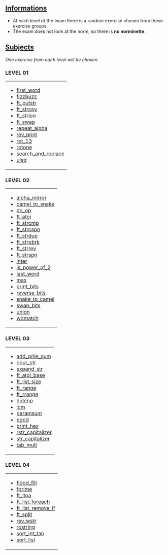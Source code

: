 ## <ins>Informations</ins>

- At each level of the exam there is a random exercise chosen from these exercise groups.
- The exam does not look at the norm, so there is **no norminette**.

## <ins>Subjects</ins>

*One exercise from each level will be chosen.*

### LEVEL 01

<table><tr><td>

- [first_word](https://github.com/TojoniainaR/Exam42_rank02/blob/main/Level%201/first_word)
- [fizzbuzz](https://github.com/TojoniainaR/Exam42_Rank02/blob/main/Level%201/fizzbuzz)
- [ft_putstr](https://github.com/TojoniainaR/Exam42_Rank02/blob/main/Level%201/ft_putstr)
- [ft_strcpy](https://github.com/TojoniainaR/Exam42_Rank02/blob/main/Level%201/ft_strcpy)
- [ft_strlen](https://github.com/TojoniainaR/Exam42_Rank02/blob/main/Level%201/ft_strleb)
- [ft_swap](https://github.com/TojoniainaR/Exam42_Rank02/blob/main/Level%201/ft_swap)
- [repeat_alpha](https://github.com/TojoniainaR/Exam42_Rank02/blob/main/Level%201/repeat_alpha)
- [rev_print](https://github.com/TojoniainaR/Exam42_Rank02/blob/main/Level%201/rev_print)
- [rot_13](https://github.com/TojoniainaR/Exam42_Rank02/blob/main/Level%201/rot_13)
- [rotone](https://github.com/TojoniainaR/Exam42_Rank02/blob/main/Level%201/rotone)
- [search_and_replace](https://github.com/TojoniainaR/Exam42_Rank02/blob/main/Level%201/search_and_replace)
- [ulstr](https://github.com/TojoniainaR/Exam42_Rank02/blob/main/Level%201/ulstr)
</td></tr></table>

### LEVEL 02

<table><tr><td>

- [alpha_mirror](https://github.com/TojoniainaR/Exam42_rank02/blob/main/Level%202/)
- [camel_to_snake](https://github.com/TojoniainaR/Exam42_rank02/blob/main/Level%202/)
- [do_op](https://github.com/TojoniainaR/Exam42_rank02/blob/main/Level%202/)
- [ft_atoi](https://github.com/TojoniainaR/Exam42_rank02/blob/main/Level%202/)
- [ft_strcmp](https://github.com/TojoniainaR/Exam42_rank02/blob/main/Level%202/)
- [ft_strcspn](https://github.com/TojoniainaR/Exam42_rank02/blob/main/Level%202/)
- [ft_strdup](https://github.com/TojoniainaR/Exam42_rank02/blob/main/Level%202/)
- [ft_strpbrk](https://github.com/TojoniainaR/Exam42_rank02/blob/main/Level%202/)
- [ft_strrev](https://github.com/TojoniainaR/Exam42_rank02/blob/main/Level%202/)
- [ft_strspn](https://github.com/TojoniainaR/Exam42_rank02/blob/main/Level%202/)
- [inter](https://github.com/TojoniainaR/Exam42_rank02/blob/main/Level%202/)
- [is_power_of_2](https://github.com/TojoniainaR/Exam42_rank02/blob/main/Level%202/)
- [last_word](https://github.com/TojoniainaR/Exam42_rank02/blob/main/Level%202/)
- [max](https://github.com/TojoniainaR/Exam42_rank02/blob/main/Level%202/)
- [print_bits](https://github.com/TojoniainaR/Exam42_rank02/blob/main/Level%202/)
- [reverse_bits](https://github.com/TojoniainaR/Exam42_rank02/blob/main/Level%202/)
- [snake_to_camel](https://github.com/TojoniainaR/Exam42_rank02/blob/main/Level%202/)
- [swap_bits](https://github.com/TojoniainaR/Exam42_rank02/blob/main/Level%202/)
- [union](https://github.com/TojoniainaR/Exam42_rank02/blob/main/Level%202/)
- [wdmatch](https://github.com/TojoniainaR/Exam42_rank02/blob/main/Level%202/)
</td></tr></table>

### LEVEL 03

<table><tr><td>

- [add_prile_sum](https://github.com/TojoniainaR/Exam42_rank02/blob/main/Level%203/)
- [epur_str](https://github.com/TojoniainaR/Exam42_rank02/blob/main/Level%203/)
- [expand_str](https://github.com/TojoniainaR/Exam42_rank02/blob/main/Level%203/)
- [ft_atoi_base](https://github.com/TojoniainaR/Exam42_rank02/blob/main/Level%203/)
- [ft_list_size](https://github.com/TojoniainaR/Exam42_rank02/blob/main/Level%203/)
- [ft_range](https://github.com/TojoniainaR/Exam42_rank02/blob/main/Level%203/)
- [ft_rrange](https://github.com/TojoniainaR/Exam42_rank02/blob/main/Level%203/)
- [hidenp](https://github.com/TojoniainaR/Exam42_rank02/blob/main/Level%203/)
- [lcm](https://github.com/TojoniainaR/Exam42_rank02/blob/main/Level%203/)
- [paramsum](https://github.com/TojoniainaR/Exam42_rank02/blob/main/Level%203/)
- [pgcd](https://github.com/TojoniainaR/Exam42_rank02/blob/main/Level%203/)
- [print_hex](https://github.com/TojoniainaR/Exam42_rank02/blob/main/Level%203/)
- [rstr_capitalizer](https://github.com/TojoniainaR/Exam42_rank02/blob/main/Level%203/)
- [str_capitalizer](https://github.com/TojoniainaR/Exam42_rank02/blob/main/Level%203/)
- [tab_mult](https://github.com/TojoniainaR/Exam42_rank02/blob/main/Level%203/)
</td></tr></table>

### LEVEL 04

<table><tr><td>

- [flood_fill](https://github.com/TojoniainaR/Exam42_rank02/blob/main/Level%204/)
- [fprime](https://github.com/TojoniainaR/Exam42_rank02/blob/main/Level%204/)
- [ft_itoa](https://github.com/TojoniainaR/Exam42_rank02/blob/main/Level%204/)
- [ft_list_foreach](https://github.com/TojoniainaR/Exam42_rank02/blob/main/Level%204/)
- [ft_list_remove_if](https://github.com/TojoniainaR/Exam42_rank02/blob/main/Level%204/)
- [ft_split](https://github.com/TojoniainaR/Exam42_rank02/blob/main/Level%204/)
- [rev_wstr](https://github.com/TojoniainaR/Exam42_rank02/blob/main/Level%204/)
- [rostring](https://github.com/TojoniainaR/Exam42_rank02/blob/main/Level%204/)
- [sort_int_tab](https://github.com/TojoniainaR/Exam42_rank02/blob/main/Level%204/)
- [sort_list](https://github.com/TojoniainaR/Exam42_rank02/blob/main/Level%204/)
</td></tr></table>
